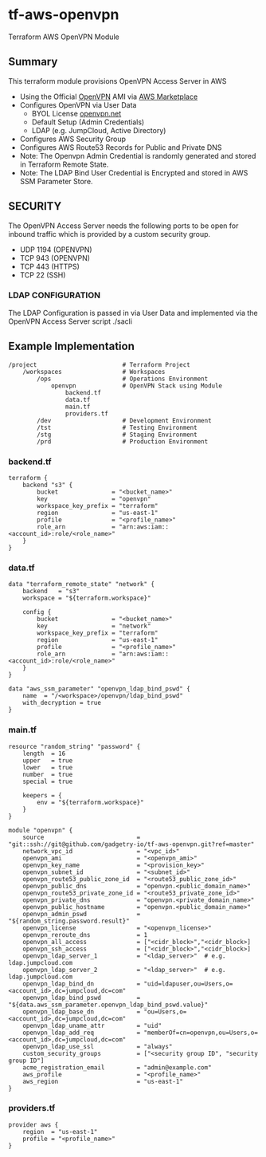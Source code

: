 # tf-aws-openvpn
Terraform AWS OpenVPN Module

## Summary
This terraform module provisions OpenVPN Access Server in AWS
- Using the Official [OpenVPN](https://aws.amazon.com/marketplace/seller-profile?id=aac3a8a3-2823-483c-b5aa-60022894b89d&ref=dtl_B00MI40CAE) AMI via [AWS Marketplace](https://aws.amazon.com/marketplace)
- Configures OpenVPN via User Data
    - BYOL License  [openvpn.net](https://openvpn.net/)
    - Default Setup (Admin Credentials)
    - LDAP (e.g. JumpCloud, Active Directory)
- Configures AWS Security Group
- Configures AWS Route53 Records for Public and Private DNS
- Note: The Openvpn Admin Credential is randomly generated and stored in Terraform Remote State.
- Note: The LDAP Bind User Credential is Encrypted and stored in AWS SSM Parameter Store.

## SECURITY
The OpenVPN Access Server needs the following ports to be open for inbound traffic
which is provided by a custom security group.
* UDP 1194 (OPENVPN)
* TCP 943 (OPENVPN)
* TCP 443 (HTTPS)
* TCP 22 (SSH)

### LDAP CONFIGURATION
The LDAP Configuration is passed in via User Data and implemented via the OpenVPN
Access Server script ./sacli

## Example Implementation

    /project                        # Terraform Project
        /workspaces                 # Workspaces
            /ops                    # Operations Environment
                openvpn             # OpenVPN Stack using Module
                    backend.tf
                    data.tf
                    main.tf
                    providers.tf
            /dev                    # Development Environment
            /tst                    # Testing Environment
            /stg                    # Staging Environment
            /prd                    # Production Environment


### backend.tf

    terraform {
        backend "s3" {
            bucket               = "<bucket_name>"
            key                  = "openvpn"
            workspace_key_prefix = "terraform"
            region               = "us-east-1"
            profile              = "<profile_name>"
            role_arn             = "arn:aws:iam::<account_id>:role/<role_name>"
        }
    }

### data.tf

    data "terraform_remote_state" "network" {
        backend   = "s3"
        workspace = "${terraform.workspace}"

        config {
            bucket               = "<bucket_name>"
            key                  = "network"
            workspace_key_prefix = "terraform"
            region               = "us-east-1"
            profile              = "<profile_name>"
            role_arn             = "arn:aws:iam::<account_id>:role/<role_name>"
        }
    }

    data "aws_ssm_parameter" "openvpn_ldap_bind_pswd" {
        name  = "/<workspace>/openvpn/ldap_bind_pswd"
        with_decryption = true
    }


### main.tf

    resource "random_string" "password" {
        length  = 16
        upper   = true
        lower   = true
        number  = true
        special = true

        keepers = {
            env = "${terraform.workspace}"
        }
    }

    module "openvpn" {
        source                          = "git::ssh://git@github.com/gadgetry-io/tf-aws-openvpn.git?ref=master"
        network_vpc_id                  = "<vpc_id>"
        openvpn_ami                     = "<openvpn_ami>"
        openvpn_key_name                = "<provision_key>"
        openvpn_subnet_id               = "<subnet_id>"
        openvpn_route53_public_zone_id  = "<route53_public_zone_id>"
        openvpn_public_dns              = "openvpn.<public_domain_name>"
        openvpn_route53_private_zone_id = "<route53_private_zone_id>"
        openvpn_private_dns             = "openvpn.<private_domain_name>"
        openvpn_public_hostname         = "openvpn.<public_domain_name>"
        openvpn_admin_pswd              = "${random_string.password.result}"
        openvpn_license                 = "<openvpn_license>"
        openvpn_reroute_dns             = 1
        openvpn_all_access              = ["<cidr_block>","<cidr_block>]
        openvpn_ssh_access              = ["<cidr_block>","<cidr_block>]
        openvpn_ldap_server_1           = "<ldap_server>"  # e.g. ldap.jumpcloud.com
        openvpn_ldap_server_2           = "<ldap_server>"  # e.g. ldap.jumpcloud.com
        openvpn_ldap_bind_dn            = "uid=ldapuser,ou=Users,o=<account_id>,dc=jumpcloud,dc=com"
        openvpn_ldap_bind_pswd          = "${data.aws_ssm_parameter.openvpn_ldap_bind_pswd.value}"
        openvpn_ldap_base_dn            = "ou=Users,o=<account_id>,dc=jumpcloud,dc=com"
        openvpn_ldap_uname_attr         = "uid"
        openvpn_ldap_add_req            = "memberOf=cn=openvpn,ou=Users,o=<account_id>,dc=jumpcloud,dc=com"
        openvpn_ldap_use_ssl            = "always"
        custom_security_groups          = ["<security group ID", "security group ID"]
        acme_registration_email         = "admin@example.com"
        aws_profile                     = "<profile_name>"
        aws_region                      = "us-east-1"
    }

### providers.tf

    provider aws {
        region  = "us-east-1"
        profile = "<profile_name>"
    }
